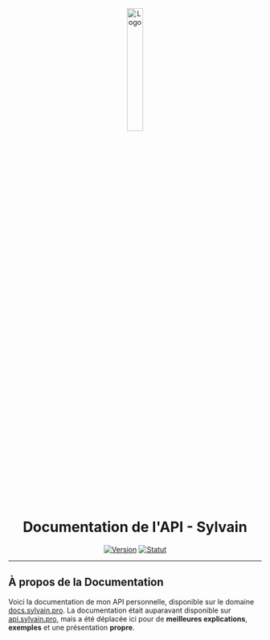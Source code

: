 <div align="center">
  <a href="https://docs.sylvain.pro"><img src="https://docs.sylvain.pro/images/logo.png" alt="Logo" width="25%" height="auto"></a>

  # Documentation de l'API - Sylvain
  [![Version](https://custom-icon-badges.demolab.com/badge/Version%20:-v0.5.0-ee6464?logo=docs.sylvain.pro&labelColor=23272A)](https://github.com/20syldev/docs/releases/latest)
  [![Statut](https://img.shields.io/badge/Statut%20:-En%20ligne-42b85f?labelColor=23272A)](https://docs.sylvain.pro)
</div>

---

## À propos de la Documentation
Voici la documentation de mon API personnelle, disponible sur le domaine [docs.sylvain.pro](https://docs.sylvain.pro).
La documentation était auparavant disponible sur [api.sylvain.pro](https://api.sylvain.pro), mais a été déplacée ici pour de **meilleures explications**, **exemples** et une présentation **propre**.
